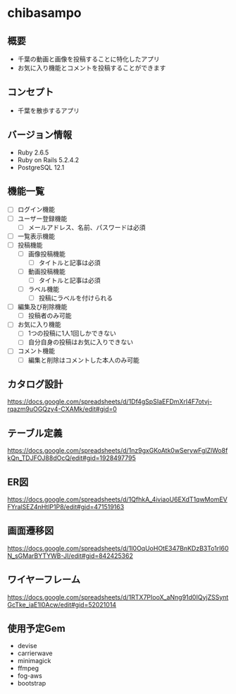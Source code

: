 # chibasampo

## 概要
- 千葉の動画と画像を投稿することに特化したアプリ
- お気に入り機能とコメントを投稿することができます

## コンセプト
- 千葉を散歩するアプリ

## バージョン情報
- Ruby 2.6.5
- Ruby on Rails 5.2.4.2
- PostgreSQL 12.1

## 機能一覧
- [ ] ログイン機能
- [ ] ユーザー登録機能
  - [ ] メールアドレス、名前、パスワードは必須
- [ ] 一覧表示機能
- [ ] 投稿機能
  - [ ] 画像投稿機能
    - [ ] タイトルと記事は必須
  - [ ] 動画投稿機能
    - [ ] タイトルと記事は必須
  - [ ] ラベル機能
    - [ ] 投稿にラベルを付けられる
- [ ] 編集及び削除機能
  - [ ] 投稿者のみ可能
- [ ] お気に入り機能
  - [ ] 1つの投稿に1人1回しかできない
  - [ ] 自分自身の投稿はお気に入りできない
- [ ] コメント機能
  - [ ] 編集と削除はコメントした本人のみ可能

## カタログ設計
https://docs.google.com/spreadsheets/d/1Df4gSpSIaEFDmXrI4F7otvj-rqazm9uOGQzy4-CXAMk/edit#gid=0

## テーブル定義
https://docs.google.com/spreadsheets/d/1nz9gxGKoAtk0wSerywFglZlWo8fkQn_TDJFOJ88dOcQ/edit#gid=1928497795

## ER図
https://docs.google.com/spreadsheets/d/1QfhkA_4iviaoU6EXdT1qwMomEVFYralSEZ4nHtlP1P8/edit#gid=471519163

## 画面遷移図
https://docs.google.com/spreadsheets/d/1I0OqUoHOtE347BnKDzB3To1rI60N_sGMarBYTYWB-JI/edit#gid=842425362

## ワイヤーフレーム
https://docs.google.com/spreadsheets/d/1RTX7PIooX_aNng91d0IQyjZSSyntGcTke_iaE1l0Acw/edit#gid=52021014

## 使用予定Gem
- devise
- carrierwave
- minimagick
- ffmpeg
- fog-aws
- bootstrap
